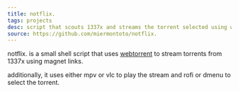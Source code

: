 ```yaml
---
title: notflix.
tags: projects
desc: script that scouts 1337x and streams the torrent selected using webtorrent.
source: https://github.com/miermontoto/notflix.
---
```


notflix. is a small shell script that uses [webtorrent](https://github.com/webtorrent/webtorrent-cli) to stream torrents from 1337x using magnet links.

additionally, it uses either mpv or vlc to play the stream and rofi or dmenu to select the torrent.